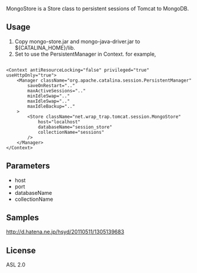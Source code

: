 MongoStore is a Store class to persistent sessions of Tomcat to MongoDB.

## Usage

1. Copy mongo-store.jar and mongo-java-driver.jar to ${CATALINA_HOME}/lib.
2. Set to use the PersistentManager in Context. for example,
<pre><code>
&lt;Context antiResourceLocking="false" privileged="true" useHttpOnly="true"&gt;
    &lt;Manager className="org.apache.catalina.session.PersistentManager" 
		saveOnRestart=".." 
		maxActiveSessions=".." 
		minIdleSwap=".." 
		maxIdleSwap=".." 
		maxIdleBackup=".."
	&gt;
		&lt;Store className="net.wrap_trap.tomcat.session.MongoStore"
			host="localhost"
			databaseName="session_store"
			collectionName="sessions"
		/&gt;
    &lt;/Manager&gt; 
&lt;/Context&gt;
</code></pre>

## Parameters

* host
* port
* databaseName
* collectionName

## Samples

http://d.hatena.ne.jp/hsyd/20110511/1305139683

## License

ASL 2.0
